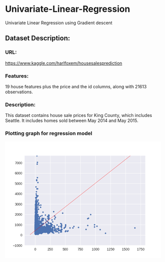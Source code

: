 # Univariate-Linear-Regression
Univariate Linear Regression using Gradient descent

## Dataset Description:
### URL: 
https://www.kaggle.com/harlfoxem/housesalesprediction

### Features: 
19 house features plus the price and the id columns, along with 21613 observations.

### Description: 
This dataset contains house sale prices for King County, which includes Seattle. It includes homes sold between May 2014 and May 2015.

### Plotting graph for regression model
![Plot](train.png)